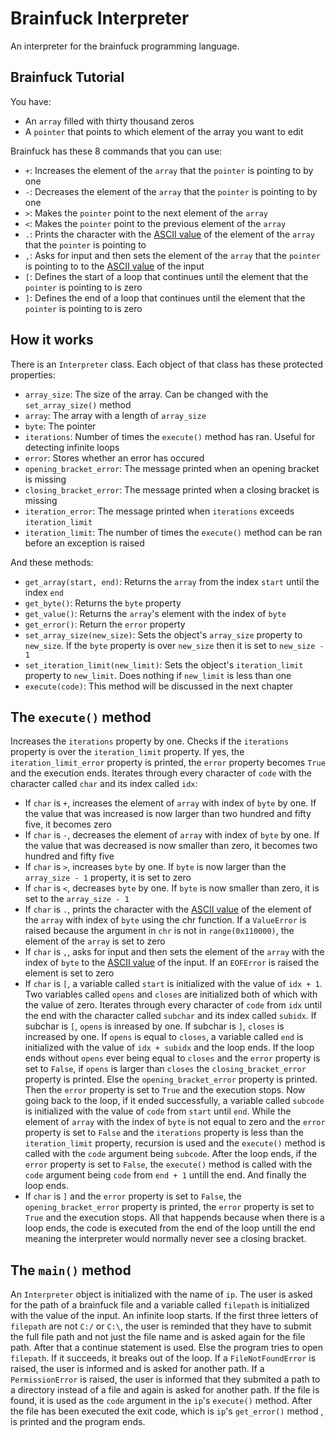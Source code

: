 # Brainfuck Interpreter
An interpreter for the brainfuck programming language.

## Brainfuck Tutorial
You have:
* An `array` filled with thirty thousand zeros
* A `pointer` that points to which element of the array you want to edit

Brainfuck has these 8 commands that you can use:
* `+`: Increases the element of the `array` that the `pointer` is pointing to by one
* `-`: Decreases the element of the `array` that the `pointer` is pointing to by one
* `>`: Makes the `pointer` point to the next element of the `array`
* `<`: Makes the `pointer` point to the previous element of the `array`
* `.`: Prints the character with the [ASCII value](https://www.asciitable.com/) of the element of the `array` that the `pointer` is pointing to
* `,`: Asks for input and then sets the element of the `array` that the `pointer` is pointing to to the [ASCII value](https://www.asciitable.com/) of the input
* `[`: Defines the start of a loop that continues until the element that the `pointer` is pointing to is zero
* `]`: Defines the end of a loop that continues until the element that the `pointer` is pointing to is zero

## How it works
There is an `Interpreter` class.
Each object of that class has these protected properties:
* `array_size`: The size of the array. Can be changed with the `set_array_size()` method
* `array`: The array with a length of `array_size`
* `byte`: The pointer
* `iterations`: Number of times the `execute()` method has ran. Useful for detecting infinite loops
* `error`: Stores whether an error has occured
* `opening_bracket_error`: The message printed when an opening bracket is missing
* `closing_bracket_error`: The message printed when a closing bracket is missing
* `iteration_error`: The message printed when `iterations` exceeds `iteration_limit`
* `iteration_limit`: The number of times the `execute()` method can be ran before an exception is raised

And these methods:
* `get_array(start, end)`: Returns the `array` from the index `start` until the index `end`
* `get_byte()`: Returns the `byte` property
* `get_value()`: Returns the `array`'s element with the index of `byte`
* `get_error()`: Return the `error` property
* `set_array_size(new_size)`: Sets the object's `array_size` property to `new_size`. If the `byte` property is over `new_size` then it is set to `new_size - 1`
* `set_iteration_limit(new_limit)`: Sets the object's `iteration_limit` property to `new_limit`. Does nothing if `new_limit` is less than one
* `execute(code)`: This method will be discussed in the next chapter

## The `execute()` method
Increases the `iterations` property by one.
Checks if the `iterations` property is over the `iteration_limit` property. If yes, the `iteration_limit_error` property is printed, the `error` property becomes `True` and the execution ends.
Iterates through every character of `code` with the character called `char` and its index called `idx`:
* If `char` is `+`, increases the element of `array` with index of `byte` by one. If the value that was increased is now larger than two hundred and fifty five, it becomes zero
* If `char` is `-`,  decreases the element of `array` with index of `byte` by one. If the value that was decreased is now smaller than zero, it becomes two hundred and fifty five
* If `char` is `>`, increases `byte` by one. If `byte` is now larger than the `array_size - 1` property, it is set to zero
* If `char` is `<`, decreases `byte` by one. If `byte` is now smaller than zero, it is set to the `array_size - 1`
* If `char` is `.`, prints the character with the [ASCII value](https://www.asciitable.com/) of the element of the `array` with index of `byte` using the chr function. If a `ValueError` is raised because the argument in `chr` is not in `range(0x110000)`, the element of the `array` is set to zero
* If `char` is `,`, asks for input and then sets the element of the `array` with the index of `byte` to the [ASCII value](https://www.asciitable.com/) of the input. If an `EOFError` is raised the element is set to zero
* If `char` is `[`, a variable called `start` is initialized with the value of `idx + 1`. Two variables called `opens` and `closes` are initialized both of which with the value of zero. Iterates through every character of `code` from `idx` until the end with the character called `subchar` and its index called `subidx`. If subchar is `[`, `opens` is inreased by one. If subchar is `]`, `closes` is increased by one. If `opens` is equal to `closes`, a variable called `end` is initialized with the value of `idx + subidx` and the loop ends. If the loop ends without `opens` ever being equal to `closes` and the `error` property is set to `False`, if `opens` is larger than `closes` the `closing_bracket_error` property is printed. Else the `opening_bracket_error` property is printed. Then the `error` property is set to `True` and the execution stops. Now going back to the loop, if it ended successfully, a variable called `subcode` is initialized with the value of `code` from `start` until `end`. While the element of `array` with the index of `byte` is not equal to zero and the `error` property is set to `False` and the `iterations` property is less than the `iteration_limit` property, recursion is used and the `execute()` method is called with the `code` argument being `subcode`. After the loop ends, if the `error` property is set to `False`, the `execute()` method is called with the `code` argument being `code` from `end + 1` untill the end. And finally the loop ends.
* If `char` is `]` and the `error` property is set to `False`, the `opening_bracket_error` property is printed, the `error` property is set to `True` and the execution stops. All that happends because when there is a loop ends, the code is executed from the end of the loop untill the end meaning the interpreter would normally never see a closing bracket.
## The `main()` method
An `Interpreter` object is initialized with the name of `ip`.
The user is asked for the path of a brainfuck file and a variable called `filepath` is initialized with the value of the input.
An infinite loop starts.
If the first three letters of `filepath` are not `C:/` or `C:\`, the user is reminded that they have to submit the full file path and not just the file name and is asked again for the file path. After that a continue statement is used.
Else the program tries to open `filepath`. If it succeeds, it breaks out of the loop. If a `FileNotFoundError` is raised, the user is informed and is asked for another path. If a `PermissionError` is raised, the user is informed that they submited a path to a directory instead of a file and again is asked for another path.
If the file is found, it is used as the `code` argument in the `ip`'s `execute()` method.
After the file has been executed the exit code, which is `ip`'s `get_error()` method , is printed and the program ends.
